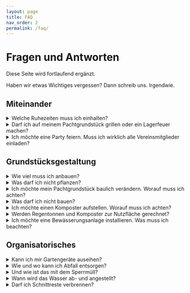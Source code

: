 ```yaml
---
layout: page
title: FAQ
nav_order: 2
permalink: /faq/
---
```


# Fragen und Antworten

<!-- Ob Sie nun Neumitglied in unserem Verein sind oder bereits seit Jahrzehnten begeistert gärtern, gelegentlich stellen Sie sich bestimmt Fragen, die wir an dieser Stelle so ausführlich wie möglich beantworten möchten. -->

Diese Seite wird fortlaufend ergänzt.

Haben wir etwas Wichtiges vergessen? Dann schreib uns. Irgendwie.


## Miteinander

<details>
  <summary class="fs-5">Welche Ruhezeiten muss ich einhalten?</summary>
  <p>An Werktagen (Mo. – Sa.) in der Zeit <strong>von 13.00 bis 15.00 Uhr</strong> und von <strong>22.00 bis 06.00 Uhr</strong>,
  sowie an Sonn- und Feiertagen grundsätzlich ganztägig.</p>

  <p>Es ist untersagt, während der Ruhezeiten motorgetriebene Gartengeräte zu nutzen oder lärmverursachendes Bauen auszuführen.<br>
  -- Gartenordnung 6.4</p>

  <p>Die Lautstärke von Rundfunk-, Fernseh- und Phonogeräten u. ä. ist so abzustimmen, dass niemand belästigt wird. Gleiches gilt für das Spielen von Musikinstrumenten jeder Art.</p>

</details>

<!-- <details>
  <summary class="fs-5">Müssen sich Baufirmen auch an die Ruhezeiten halten?</summary>
</details> -->

<details>
  <summary class="fs-5">Darf ich auf meinem Pachtgrundstück grillen oder ein Lagerfeuer machen?</summary>

  <p>Das Verbrennen von naturbelassenem trockenem Holz unter Verwendung von Feuerschalen, -körben und ortsfesten Kaminen, in Heizungsanlagen sowie auf einer Grundfläche von 1x1 m möglich.<br>
  Ihr solltet natürlich aufpassen, Löschmittel bereitstellen und niemanden durch Geruch oder Rauch belästigen.</p>

</details>

<details>
  <summary class="fs-5">Ich möchte eine Party feiern. Muss ich wirklich alle Vereinsmitglieder einladen?</summary>

  <p>Nein.
  Aber du musst den Vorstand und deine angrenzenden NachbarInnen rechtzeitig informieren.
  Ein Aushang kann sinnvoll sein.</p>

</details>


## Grundstücksgestaltung

<details>
  <summary class="fs-5" class="fs-5">Wie viel muss ich anbauen?</summary>

  <p>
    Auf mindestens <strong>einem Drittel</strong> der Kleingartenfläche laut Pachtvertrag sind für in der Kleingärten typischen Vielfalt Obst- und Gemüsekulturen anzubauen.
  </p>

  <!-- <a class="text-teal-600 font-medium hover:text-teal-500" href="/anbau">
    Du kannst deine Nutzfläche ganz einfach berechnen.
  </a> -->
</details>

<!-- <details>
  <summary class="fs-5" class="text-grey-200">Ich habe Hochbeete. Wie werden die Wege für die Nutzfläche berechnet?</summary>

</details> -->

<details>
  <summary class="fs-5">Was darf ich nicht pflanzen?</summary>

  <p>Folgende Pflanzen sind laut unserer Gartenordnung (Anlage 2) nicht erlaubt:</p>
  <div>
  <p><strong>Nadelbäume</strong></p>
  <ul>
    <li>Tanne</li>
    <li>Fichte</li>
    <li>Kiefer</li>
    <li>Lärche</li>
    <li>Eibe</li>
    <li>Scheinzypresse</li>
    <li>Zeder</li>
    <li>Lebensbaum/Thuja</li>
    <li>Mammutbaum</li>
    <li>Wacholder</li>
  </ul>

  <p><strong>Laubbäume</strong></p>
  <ul>
    <li>Eiche</li>
    <li>Birke</li>
    <li>Ahorn</li>
    <li>Esche</li>
    <li>Erle</li>
    <li>Buche</li>
    <li>Walnuss</li>
    <li>Weide/Korkenzieherweide</li>
    <li>Kastanie</li>
    <li>Eberesche</li>
    <li>Ginko</li>
    <li>Pappel</li>
  </ul>

  <p><strong>Sträucher</strong></p>
  <ul>
    <li>Goldregen</li>
    <li>Essigbaum</li>
  </ul>

  <p><strong>Sonstige Pflanzen</strong></p>
  <ul>
    <li>Cannabis</li>
  </ul>

  <p><strong>Wirtspflanzen für Krankheitserreiger</strong></p>
  <ul>
    <li>Felsenmispel</li>
    <li>Weißdorn</li>
    <li>Rotdorn</li>
    <li>Feuerdorn</li>
    <li>Schlehe</li>
    <li>Haferschlehe</li>
    <li>5 – nadelige Kiefern</li>
    <li>Weymouthskiefern</li>
    <li>Sadebaum</li>
    <li>Mandelbäumchen</li>
    <li>Scheinquitte</li>
    <li>Bocksdorn</li>
  </ul>
</div>

  <!-- Das Anpflanzen und Verbreiten von invasiven Neophyten sind lt. § 40a BNatSchG gesetzlich verboten.
  https://www.bund.net/themen/tiere-pflanzen/invasive-arten/neophyten/ -->

</details>

<details>
  <summary class="fs-5">Ich möchte mein Pachtgrundstück baulich verändern. Worauf muss ich achten?</summary>

  <p>Für Baumaßnahmen, vom Neubau bis zur Erweiterung eines Bauwerkes, gibt es in unserer Gartenordnung (Abschnitt 3 - "Bebauung") (mehr oder weniger) klare Richtlinien.
  </p>
  <p>Bauliche Veränderungen auf dem Pachtgrundstück müssen vom Vorstand genehmigt werden. Hierzu ist ein schriftlicher und maßstäblich graphischer Bauantrag in 2-facher Ausführung beim Vorstand zu stellen.</p>
  <p>
  Die Errichtung von Baukörpern (Gartenlauben) erfolgt auf der Grundlage maßgebender Bestimmungen des Bundeskleingartengesetzes und der Bauordnung vom Land Brandenburg.
  Danach gilt der Grundsatz, dass nur ein Baukörper zulässig ist.
  Sie dürfen einschließlich Abort, Geräteraum und überdachtem Freisitz eine bebaute Grundfläche von 24 m² nicht übersteigen (BKleingG §3).</p>

  <p><strong>Unsere Gartenordnung verbietet den Neubau von:</strong></p>
  <ul>
    <li>Schuppen und Garagen</li>
    <li>Gemauerte Kompostbehälter</li>
    <li>Ortsfeste Schwimm- und Planschbecken</li>
    <li>Auf- und Anbauten</li>
    <li>Erweiterungen von Terrassen und Überdachungen</li>
    <li>Solaranlagen mit Einspeisung in das Hauptstromnetz</li>
  </ul>

  <p>Für manche Sachen reicht aber dann doch ein Antrag beim Vorstand. Das ist dann nicht so ganz klar. Versuch macht klug.</p>

</details>

<details>
  <summary class="fs-5">Was darf ich nicht bauen?</summary>

  <p><strong>Unsere Gartenordnung verbietet den Neubau von:</strong></p>
  <ul>
    <li>Schuppen und Garagen</li>
    <li>Gemauerte Kompostbehälter</li>
    <li>Ortsfeste Schwimm- und Planschbecken</li>
    <li>Auf- und Anbauten</li>
    <li>Erweiterungen von Terrassen und Überdachungen</li>
    <li>Solaranlagen mit Einspeisung in das Hauptstromnetz</li>
  </ul>

  <p>Für manche Sachen reicht aber dann doch ein Antrag beim Vorstand. Das ist dann nicht so ganz klar. Versuch macht klug.</p>

</details>

<details>
  <summary class="fs-5">Ich möchte einen Komposter aufstellen. Worauf muss ich achten?</summary>

  <p>Kompostlagerplätze sind vor Einsicht geschützt anzulegen und dürfen nicht zur Belästigung der NachbarInnen führen.
  Hier ein paar Tipps:</p>

  <p><strong>Der richtige Platz:</strong></p>
  <ul>
    <li>Halbschatten</li>
    <li>Offener Boden- kein Betonboden! So können nützliche Lebewesen einwandern</li>
    <li>Ein Hasendraht am Boden hält Nager fern</li>
    <li>Den Abstand gut wählen: nicht zu nah am Nachbargrundstück, am Haus (nicht im Windschatten) und nicht zu weit entfernt von den Nutzflächen</li>
    <li>Der Weg zum Kompost sollte befestigt sein, der Regen weicht ihn sonst auf</li>
    <li>Der Kompost sollte mit Hecken oder Bäumen (Sicht- und Windschutz) umpflanzt sein</li>
    <li>An den Kompost muss Luft kommen, er darf nicht von geschlossenen Wänden umgeben sein</li>
  </ul>

  <p><strong>Der richtige Behälter:</strong></p>
  <ul>
    <li>Für den Gartenkompost eignet sich ein offenes Behältnis, das den Luft- und Wasseraustausch ermöglicht</li>
    <li>Miete: Hier ist viel Platz vorhanden, er ist leicht umzuschichten und sollte mit Stroh oder Rasenschnitt abgedeckt werden, wenn der Kompost fertig ist</li>
    <li>Lattenkomposter: ist wegen der variablen Höhe an die Menge anpassbar und sollte aus naturbelassenem Holz bestehen; wichtig ist, dass der natürliche Luftaustausch gewährleistet ist und die Bretter herausnehmbar sind; zwei Behälter nebeneinander sind ideal</li>
    <li>Drahtgitter-Kompost: funktioniert wie ein Lattenkompost, ist aber haltbarer</li>
  </ul>

  <p><strong>Weitere Tipps:</strong></p>
  <ul>
    <li>Das eingebrachte Material sollte feucht, aber nicht nass sein und großflächig aufgebracht werden</li>
    <li>Gut ist, wenn möglichst viel unterschiedliches Material eingebracht und gut durchgemischt wird. Wichtig ist dabei das Kohlenstoff/Stickstoff Verhältnis (C/N), also das Verhältnis von holzigem und frischem Material</li>
    <li>Grobes Material sollte 20 Zentimeter auf dem Boden aufgeschichtet werden, dann darauf das feinere Material (Laub, Rasenschnitt, etc.) gemischt aufbringen</li>
    <li>Zum Schluss abdecken - das fördert die Wärmeentwicklung und verhindert den Feuchtigkeitsverlust</li>
  </ul>

</details>

<details>
  <summary class="fs-5">Werden Regentonnen und Komposter zur Nutzfläche gerechnet?</summary>

  <p>Nein.</p>
</details>

<details>
  <summary class="fs-5">Ich möchte eine Bewässerungsanlage installieren. Was muss ich beachten?</summary>

  <p>Das Thema "Wasserversorgung" ist in unserer Gartenordnung in Punkt 5.2. geregelt.<br>
  Es steht geschrieben, dass eine Wasserentnahme zur Beregnung an heißen Tagen nicht zwischen 10 und 18 Uhr erfolgen darf.
  Außerdem sind Zeitschaltuhren so einzustellen, dass die Beregnung zwischen Sonnenuntergang und Sonnenaufgang erfolgt.
  Lieber morgens, das lockt keine Schnecken an.</p>

  <p>Eine Verwendung von <strong>Feuchtigkeitssensoren</strong> ist sehr sinnvoll, sodass die Sprenger nicht bei Regenwetter aktiv sind.
  Allgemeine <a class="text-green-200" target="_blank" href="https://www.nabu.de/umwelt-und-ressourcen/oekologisch-leben/balkon-und-garten/pflege/giftfrei/pflegen/24735.html">Tipps für die Bewässerung im Garten</a> liefert z.B. der Nabu.</p>

  <p>Generell gilt, je direkter die gewünschten Pflanzen bewässert werden desto geringer der Wasserverbrauch.
  So spart bodennahe Tröpfchenbewässerung zB bis zu <strong>70% Wasser</strong> im Verhältnis zu Regnerbewässerung.
  <br>
  Eine gute Podcastfolge des MDR über <a class="text-green-200" href="https://www.mdr.de/mdr-garten/podcast/audio-automatische-bewaesserung-giessen-tipps-100.html" target="_blank">Automatischen Bewässerung für Garten und Balkon</a> geht auf die Vor- und Nachteile der Tröpchenbewässerung ein.
  Viel Spaß beim Hören :) </p>

</details>

## Organisatorisches

<details>
  <summary class="fs-5">Kann ich mir Gartengeräte auseihen?</summary>

  <p>Ja. Allerding ist es ein Geheimnis, an wen du dich da wenden musst. Wenn du es herausfindest, schreib mir gern.</p>
  <p>Ein Tipp: der Vorstand kann helfen.</p>

</details>

<details>
  <summary class="fs-5">Wie und wo kann ich Abfall entsorgen?</summary>

  <p>Für die gelben Säcke gibt es am Haupttor eine Hakenleiste zur Anbringung.
  Der Abfallkalender befindet sich im Aushang und auch
  <a class="text-green-200" target="_blank" href="{{ '/' | relative_url }}">auf unserer Startseite</a>.
  Die Säcke für den Hausmüll können gekauft (2,50€), und ebenfalls dort abgeladen werden.</p>

  <p>Bitte bringt euren Müll so kurzfristig wie möglich um Sammelplatz.
  Wir möchten Gestand vermeiden und den Waschbären nicht die Möglichkeit zu bieten, den Müll zu verteilen.</p>
</details>

<details>
  <summary class="fs-5">Und wie ist das mit dem Sperrmüll?</summary>

  <p>Du kannst, wie bei dir zu Hause, die Abholung von Sperrmüll beantragen.
  Genaueres findest du bei <a class="text-green-200" target="_blank" href="{{ '/documents/#sperrmüllantrag' | relative_url }}">den Dokumenten</a>.</p>

</details>

<details>
  <summary class="fs-5">Wann wird das Wasser ab- und angestellt?</summary>

  <p>In der Regel ist die Wasserentnahme in den Monaten <strong>März bis Oktober</strong> möglich.<br>
  Es können durch Witterungsbedingungen, wie früher Frost, Änderungen der Zeiten erfolgen. Das genaue Datum wird im Aushang bekannt gegeben.</p>

</details>

<details>
  <summary class="fs-5">Darf ich Schnittreste verbrennen?</summary>

  <p>Unter Punkt 4 der Gartenordnung steht hierzu folgendes:</p>

  <p>„(10) Das Verbrennen oder Verräuchern von Gartenabfällen ist ausnahmslos verboten. Siehe dazu das Landesimmissionsschutzgesetz (LImschG)
  Das Verbrennen von unbehandeltem, trockenem Holz in Feuerschalen o. ä. ist gestattet.
  Dabei sind alle Sicherheitsfaktoren wie Windstärke, Windrichtung und Standort zu berücksichtigen.
  <br>
  <br>
  Es ist Rücksicht auf andere Vereinsmitglieder zu nehmen.
  (Mit Holzschutzmitteln, Öl bzw. Farbe behandeltes Holz, Plastik, Teer- oder Dachpappe und Faserplatten dürfen nicht verbrannt werden).“</p>

</details>
